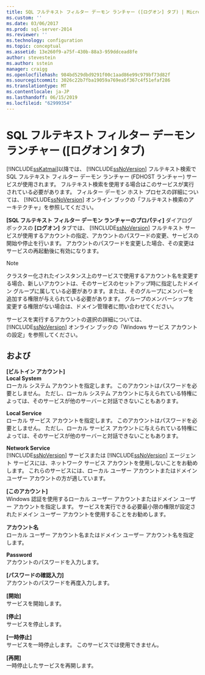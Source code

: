 ```yaml
---
title: SQL フルテキスト フィルター デーモン ランチャー ([ログオン] タブ) | Microsoft Docs
ms.custom: ''
ms.date: 03/06/2017
ms.prod: sql-server-2014
ms.reviewer: ''
ms.technology: configuration
ms.topic: conceptual
ms.assetid: 13e260f9-a75f-430b-88a3-959ddcead8fe
author: stevestein
ms.author: sstein
manager: craigg
ms.openlocfilehash: 984bd529dbd9291f00c1aad86e99c979bf73d82f
ms.sourcegitcommit: 3026c22b7fba19059a769ea5f367c4f51efaf286
ms.translationtype: MT
ms.contentlocale: ja-JP
ms.lasthandoff: 06/15/2019
ms.locfileid: "62999354"
---
```

# <a name="sql-full-text-filter-daemon-launcher-log-on-tab"></a>SQL フルテキスト フィルター デーモン ランチャー ([ログオン] タブ)
  [!INCLUDE[ssKatmai](../../includes/sskatmai-md.md)]以降では、 [!INCLUDE[ssNoVersion](../../includes/ssnoversion-md.md)] フルテキスト検索で SQL フルテキスト フィルター デーモン ランチャー (FDHOST ランチャー) サービスが使用されます。 フルテキスト検索を使用する場合はこのサービスが実行されている必要があります。 フィルター デーモン ホスト プロセスの詳細については、 [!INCLUDE[ssNoVersion](../../includes/ssnoversion-md.md)] オンライン ブックの「フルテキスト検索のアーキテクチャ」を参照してください。  
  
 **[SQL フルテキスト フィルター デーモン ランチャーのプロパティ]** ダイアログ ボックスの **[ログオン]** タブでは、 [!INCLUDE[ssNoVersion](../../includes/ssnoversion-md.md)] フルテキスト サービスが使用するアカウントの指定、アカウントのパスワードの変更、サービスの開始や停止を行います。 アカウントのパスワードを変更した場合、その変更はサービスの再起動後に有効になります。  
  
> [!NOTE]  
>  クラスター化されたインスタンス上のサービスで使用するアカウント名を変更する場合、新しいアカウントは、そのサービスのセットアップ時に指定したドメイン グループに属している必要があります。または、そのグループにメンバーを追加する権限が与えられている必要があります。 グループのメンバーシップを変更する権限がない場合は、ドメイン管理者に問い合わせてください。  
>   
>  サービスを実行するアカウントの選択の詳細については、 [!INCLUDE[ssNoVersion](../../includes/ssnoversion-md.md)] オンライン ブックの「Windows サービス アカウントの設定」を参照してください。  
  
## <a name="options"></a>および  
 **[ビルトイン アカウント]**  
 **Local System**  
 ローカル システム アカウントを指定します。 このアカウントはパスワードを必要としません。 ただし、ローカル システム アカウントに与えられている特権によっては、そのサービスが他のサーバーと対話できないこともあります。  
  
 **Local Service**  
 ローカル サービス アカウントを指定します。 このアカウントはパスワードを必要としません。 ただし、ローカル サービス アカウントに与えられている特権によっては、そのサービスが他のサーバーと対話できないこともあります。  
  
 **Network Service**  
 [!INCLUDE[ssNoVersion](../../includes/ssnoversion-md.md)] サービスまたは [!INCLUDE[ssNoVersion](../../includes/ssnoversion-md.md)] エージェント サービスには、ネットワーク サービス アカウントを使用しないことをお勧めします。 これらのサービスには、ローカル ユーザー アカウントまたはドメイン ユーザー アカウントの方が適しています。  
  
 **[このアカウント]**  
 Windows 認証を使用するローカル ユーザー アカウントまたはドメイン ユーザー アカウントを指定します。 サービスを実行できる必要最小限の権限が設定されたドメイン ユーザー アカウントを使用することをお勧めします。  
  
 **アカウント名**  
 ローカル ユーザー アカウント名またはドメイン ユーザー アカウント名を指定します。  
  
 **Password**  
 アカウントのパスワードを入力します。  
  
 **[パスワードの確認入力]**  
 アカウントのパスワードを再度入力します。  
  
 **[開始]**  
 サービスを開始します。  
  
 **[停止]**  
 サービスを停止します。  
  
 **[一時停止]**  
 サービスを一時停止します。 このサービスでは使用できません。  
  
 **[再開]**  
 一時停止したサービスを再開します。  
  
  
